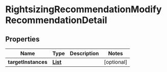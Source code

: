 

# RightsizingRecommendationModifyRecommendationDetail


## Properties

| Name | Type | Description | Notes |
|------------ | ------------- | ------------- | -------------|
|**targetInstances** | [**List**](List.md) |  |  [optional] |




